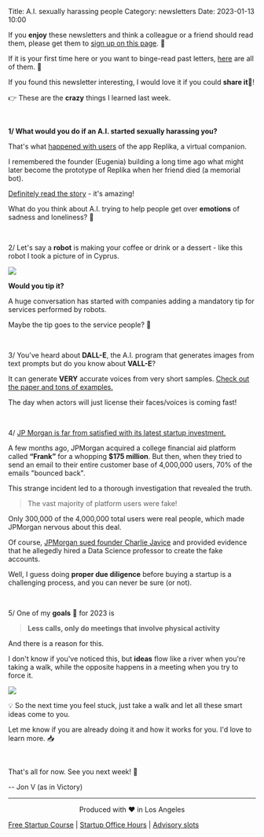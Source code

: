 Title: A.I. sexually harassing people
Category: newsletters
Date: 2023-01-13 10:00

If you **enjoy** these newsletters and think a colleague or a friend should read them, please get them to [sign up on this page](https://jon.io/). 📝

If it is your first time here or you want to binge-read past letters, [here](https://jon.io/category/newsletters) are all of them. 📰

If you found this newsletter interesting, I would love it if you could **share it**🔗!

👉 These are the **crazy** things I learned last week.

<br>

**1/ What would you do if an A.I. started sexually harassing you?**

That's what [happened with users](https://www.vice.com/en/article/z34d43/my-ai-is-sexually-harassing-me-replika-chatbot-nudes) of the app Replika, a virtual companion.

I remembered the founder (Eugenia) building a long time ago what might later become the prototype of Replika when her friend died (a memorial bot).

[Definitely read the story](https://www.theverge.com/a/luka-artificial-intelligence-memorial-roman-mazurenko-bot) - it's amazing!

What do you think about A.I. trying to help people get over **emotions** of sadness and loneliness? 🤔

<br>

2/ Let's say a **robot** is making your coffee or drink or a dessert - like this robot I took a picture of in Cyprus.

![](https://sendfoxprod.b-cdn.net/media/G5vJAkWGzI6VXU6qpkAzXJqk1VHxKFb8qGpsHlZo16325)

**Would you tip it?**

A huge conversation has started with companies adding a mandatory tip for services performed by robots.

Maybe the tip goes to the service people? 🧐

<br>

3/ You've heard about **DALL-E**, the A.I. program that generates images from text prompts but do you know about **VALL-E**?

It can generate **VERY** accurate voices from very short samples. [Check out the paper and tons of examples.](https://valle-demo.github.io/)

The day when actors will just license their faces/voices is coming fast!

<br>

4/ [JP Morgan is far from satisfied with its latest startup investment.](https://futurism.com/jpmorgan-claims-startup-tricked-acquisition-fake-users)

A few months ago, JPMorgan acquired a college financial aid platform called **“Frank”** for a whopping **$175 million**. But then, when they tried to send an email to their entire customer base of 4,000,000 users, 70% of the emails "bounced back". 

This strange incident led to a thorough investigation that revealed the truth. 

> The vast majority of platform users were fake! 

Only 300,000 of the 4,000,000 total users were real people, which made JPMorgan nervous about this deal. 

Of course, [JPMorgan sued founder Charlie Javice](https://s3.documentcloud.org/documents/23570243/frank_suit.pdf) and provided evidence that he allegedly hired a Data Science professor to create the fake accounts. 

Well, I guess doing **proper due diligence** before buying a startup is a challenging process, and you can never be sure (or not).

<br>

5/ One of my **goals** 🎯 for 2023 is

> **Less calls, only do meetings that involve physical activity**

And there is a reason for this. 

I don't know if you've noticed this, but **ideas** flow like a river when you're taking a walk, while the opposite happens in a meeting when you try to force it.

![](https://sendfoxprod.b-cdn.net/media/5VR8UKrp7KIZ3HcVkeIZKL6XbaMywRuJc7hmJm5m16325)

💡 So the next time you feel stuck, just take a walk and let all these smart ideas come to you.

Let me know if you are already doing it and how it works for you. I'd love to learn more. 📥

<br>

That's all for now. See you next week! 🚀

-- Jon V (as in Victory)

---

<div align="center">
  Produced with ❤️ in Los Angeles
</div>

[Free Startup Course](https://jon.io/pages/built-to-fail) | [Startup Office Hours](https://jon.io/startup-office-hours) | [Advisory slots](https://jon.io/advisory)
